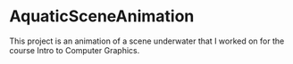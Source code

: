 # AquaticSceneAnimation
This project is an animation of a scene underwater that I worked on for the course Intro to Computer Graphics.
